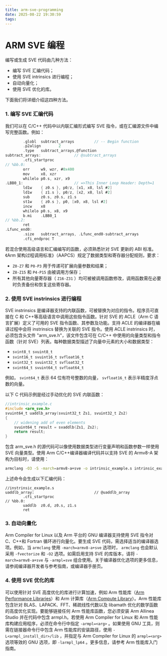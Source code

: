 ```yaml
---
title: arm-sve-programming
date: 2025-08-22 19:30:59
tags:
---
```


# ARM SVE 编程

编写或生成 SVE 代码由几种方法：

- 编写 SVE 汇编代码；
- 使用 SVE intrinsics 进行编程；
- 自动向量化；
- 使用 SVE 优化的库。

下面我们将详细介绍这四种方法。

### 1. 编写 SVE 汇编代码

我们可以在 C/C++ 代码中以内联汇编形式编写 SVE 指令，或在汇编源文件中编写完整函数。例如：

```c
        .globl  subtract_arrays         // -- Begin function 
        .p2align        2 
        .type   subtract_arrays,@function 
subtract_arrays:               // @subtract_arrays 
        .cfi_startproc 
// %bb.0: 
        orr     w9, wzr, #0x400 
        mov     x8, xzr 
        whilelo p0.s, xzr, x9 
.LBB0_1:                       // =>This Inner Loop Header: Depth=1 
        ld1w    { z0.s }, p0/z, [x1, x8, lsl #2] 
        ld1w    { z1.s }, p0/z, [x2, x8, lsl #2] 
        sub     z0.s, z0.s, z1.s 
        st1w    { z0.s }, p0, [x0, x8, lsl #2] 
        incw    x8 
        whilelo p0.s, x8, x9 
        b.mi    .LBB0_1 
// %bb.2: 
        ret 
.Lfunc_end0: 
        .size   subtract_arrays, .Lfunc_end0-subtract_arrays 
        .cfi_endproc T
```

若混合使用高级语言和汇编编写的函数，必须熟悉针对 SVE 更新的 ABI 标准。《Arm 架构过程调用标准》（AAPCS）规定了数据类型和寄存器分配规则，要求：

- `Z0-Z7` 和 `P0-P3` 用于传递可扩展向量参数和结果；
- `Z8-Z15` 和 `P4-P15` 由被调用方保存；
- 所有其他向量寄存器（ `Z16-Z31` ）均可被被调用函数修改，调用函数需在必要时负责备份和恢复这些寄存器。

### 2. 使用 SVE instrinsics 进行编程

SVE instrinsics 是编译器支持的内联函数，可被替换为对应的指令。程序员可直接在 C 和 C++等高级语言中调用这些指令函数。针对 SVE 的 ACLE（Arm C 语言扩展）定义了可用的 SVE 指令函数、其参数及功能。支持 ACLE 的编译器在编译过程中会将 instrinsics 替换为关联的 SVE 指令。使用 ACLE instrinsics 时，必须包含头文件 "arm_sve.h"，该文件包含可在 C/C++ 中使用的向量类型和指令函数（针对 SVE）列表。每种数据类型描述了向量中元素的大小和数据类型：

- `svint8_t svuint8_t`
- `svint16_t svuint16_t svfloat16_t`
- `svint32_t svuint32_t svfloat32_t`
- `svint64_t svuint64_t svfloat64_t`

例如， `svint64_t` 表示 64 位有符号整数的向量， `svfloat16_t` 表示半精度浮点数的向量。

以下 C 代码示例是经过手动优化的 SVE 内联函数：

```c
//intrinsic_example.c
#include <arm_sve.h>
svuint64_t uaddlb_array(svuint32_t Zs1, svuint32_t Zs2)
{
    // widening add of even elements
    svuint64_t result = svaddlb(Zs1, Zs2);
    return result;
}
```

包含 arm_sve.h 的源代码可以像使用数据类型进行变量声明和函数参数一样使用 SVE 向量类型。使用 Arm C/C++编译器编译代码并以支持 SVE 的 Armv8-A 架构为目标时，请使用：

```bash
armclang -O3 -S -march=armv8-a+sve -o intrinsic_example.s intrinsic_example.c
```

上述命令会生成以下汇编代码：

```
//instrinsic_example.s
uaddlb_array:                           // @uaddlb_array
        .cfi_startproc
// %bb.0:
        uaddlb  z0.d, z0.s, z1.s
        ret
```

### 3. 自动向量化

Arm Compiler for Linux 以及 Arm 平台的 GNU 编译器支持使用 SVE 指令对 C、C++和 Fortran 循环进行向量化。要生成 SVE 代码，需选择适当的编译器选项。例如，当 `armclang` 使用 `-march=armv8-a+sve` 选项时， `armclang` 也会默认采用 `-fvectorize` 和 `-O2` 选项。如需启用支持 SVE 的库版本，请将 `-march=armv8-a+sve` 与 `-armpl=sve` 组合使用。关于编译器优化选项的更多信息，请参阅编译器开发者与参考指南，或编译器手册页。

### 4. 使用 SVE 优化的库

可以使用针对 SVE 高度优化的库进行计算加速，例如 Arm 性能库（[Arm Performance Libraries](https://developer.arm.com/tools-and-software/server-and-hpc/compile/arm-compiler-for-linux/arm-performance-libraries)）和 Arm 计算库（[Arm Compute Library](https://developer.arm.com/ip-products/processors/machine-learning/compute-library)）。Arm 性能库包含针对 BLAS、LAPACK、FFT、稀疏线性代数以及 libamath 优化的数学函数的高度优化实现。要能够链接任何 Arm 性能库函数，您必须安装 Arm Allinea Studio 并在代码中包含 armpl.h。若使用 Arm Compiler for Linux 和 Arm 性能库构建应用程序，必须在命令行中指定 `-armpl=<arg>` 。如果使用 GNU 工具，则需在链接器命令行中包含 Arm 性能库的安装路径，使用 `-L<armpl_install_dir>/lib` ，并指定与 Arm Compiler for Linux 的 `armpl=<arg>` 选项等效的 GNU 选项，即 `-larmpl_lp64` 。更多信息，请参考 Arm 性能库入门指南。
